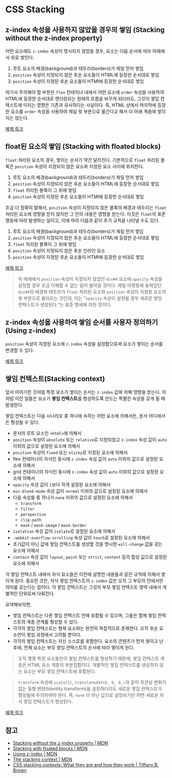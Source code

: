 # CSS Stacking

## z-index 속성을 사용하지 않았을 경우의 쌓임 (Stacking without the z-index property)

어떤 요소에도 `z-index` 속성이 명시되지 않았을 경우, 요소는 다음 순서에 따라 아래에서 위로 쌓인다.

1. 루트 요소의 배경(background)과 테두리(borders)가 제일 먼저 쌓임
2. `position` 속성이 지정되지 않은 후손 요소들이 HTML에 등장한 순서대로 쌓임
3. `position` 속성이 지정된 후손 요소들이 HTMl에 등장한 순서대로 쌓임

여기서 주의해야 할 부분은 `flex` 컨테이너 내에서 어떤 요소에 `order` 속성을 사용하여 HTML에 등장한 순서대로 렌더링되는 원래의 흐름을 바꾸게 되더라도, 그것이 쌓임 컨텍스트에 미치는 영향은 기존과 유사하다는 사실이다. 즉, HTML 상에서 마지막에 등장한 요소를 `order` 속성을 사용하여 제일 윗 부분으로 옮긴다고 해서 더 아래 계층에 쌓이지는 않는다.

[예제 링크](https://codepen.io/pen/?&editable=true)

## float된 요소의 쌓임 (Stacking with floated blocks)

`float` 처리된 요소의 경우, 쌓이는 순서가 약간 달라진다. 기본적으로 `float` 처리된 블록은 `position` 속성이 지정되지 않은 요소와 지정된 요소 사이에 위치한다.

1. 루트 요소의 배경(background)과 테두리(borders)가 제일 먼저 쌓임
2. `position` 속성이 지정되지 않은 후손 요소들이 HTML에 등장한 순서대로 쌓임
3. `float` 처리된 블록이 그 위에 쌓임
4. `position` 속성이 지정된 후손 요소들이 HTMl에 등장한 순서대로 쌓임

조금 더 정확히 말해서, `position` 속성이 지정되지 않은 블록의 배경과 테두리는 `float` 처리된 요소에 영향을 받지 않지만 그 안의 내용은 영향을 받는다. 이것은 `float`의 표준 행동에 따라 발생하는 일이고, 이에 따라 다음과 같이 추가 규칙을 나타낼 수도 있다.

1. 루트 요소의 배경(background)과 테두리(borders)가 제일 먼저 쌓임
2. `position` 속성이 지정되지 않은 후손 요소들이 HTML에 등장한 순서대로 쌓임
3. `float` 처리된 블록이 그 위에 쌓임
4. `position` 속성이 지정되지 않은 후손 인라인 요소
5. `position` 속성이 지정된 후손 요소들이 HTMl에 등장한 순서대로 쌓임

[예제 링크](https://codepen.io/pen/?&editable=true)

> 위 예제에서 `position` 속성이 지정되지 않았던 `div#4` 요소에 `opacity` 속성을 설정할 경우 조금 이해할 수 없는 일이 벌어질 것이다. 제일 아랫층에 놓여있던 `div#4`의 배경와 테두리가 `float` 처리된 요소와 `position` 속성이 지정된 요소의 윗 부분으로 올라오는 것인데, 이는 "`opacity` 속성이 설정될 경우 새로운 쌓임 컨텍스트가 생성된다."는 표준 명세에 의한 것이다.

## z-index 속성을 사용하여 쌓임 순서를 사용자 정의하기 (Using z-index)

`position` 속성이 지정된 요소에 `z-index` 속성을 설정함으로써 요소가 쌓이는 순서를 변경할 수 있다.

[예제 링크](https://codepen.io/pen/?&editable=true)

## 쌓임 컨텍스트(Stacking context)

앞서 이야기한 것처럼 특정 요소가 쌓이는 순서는 `z-index` 값에 의해 영향을 받는다. 이처럼 이런 일들은 요소가 **쌓임 컨텍스트**를 형성하도록 만드는 특별한 속성을 갖게 될 때 발생한다.

쌓임 컨텍스트는 다음 시나리오 중 하나에 속하는 어떤 요소에 의해서든, 문서 어디에서든 형성될 수 있다.

- 문서의 루트 요소인 `<html>`에 의해서
- `position` 속성이 `absolute` 또는 `relative`로 지정되었고 `z-index` 속성 값이 `auto` 이외의 값으로 설정된 요소에 의해서
- `position` 속성이 `fixed` 또는 `sticky`로 지정된 요소에 의해서
- flex 컨테이너의 자식인 동시에 `z-index` 속성 값이 `auto` 이외의 값으로 설정된 요소에 의해서
- grid 컨테이너의 자식인 동시에 `z-index` 속성 값이 `auto` 이외의 값으로 설정된 요소에 의해서
- `opacity` 속성 값이 `1`보다 작게 설정된 요소에 의해서
- `mix-blend-mode` 속성 값이 `normal` 이외의 값으로 설정된 요소에 의해서
- 다음 속성들 중 하나가 `none` 이외의 값으로 설정된 요소에 의해서
  - `transform`
  - `filter`
  - `perspective`
  - `clip-path`
  - `mask` / `mask-image` / `mask-border`
- `isolation` 속성 값이 `isolate`로 설정된 요소에 의해서
- `-webkit-overflow-scrolling` 속성 값이 `touch`로 설정된 요소에 의해서
- 초기값이 아닌 값에  쌓임 컨텍스트를 생성할 것을 명시한 `will-change` 값을 갖는 요소에 의해서
- `contain` 속성 값이 `layout`, `paint` 또는 `strict`, `content` 등의 합성 값으로 설정된 요소에 의해서

각 쌓임 컨텍스트 내에서 자식 요소들은 이전에 설명한 내용들과 같은 규칙에 의해서 쌓이게 된다. 중요한 것은, 자식 쌓임 컨텍스트의 `z-index` 값은 오직 그 부모의 안에서만 의미를 갖는다는 점이다. 각 쌓임 컨텍스트는 그것의 부모 쌓임 컨텍스트 영역 내에서 개별적인 단위로써 다뤄진다.

요약해보자면,

- 쌓임 컨텍스트는 다른 쌓임 컨텍스트 안에 포함될 수 있으며, 그들은 함께 쌓임 컨텍스트의 계층 관계를 형성할 수 있다.
- 각각의 쌓임 컨텍스트는 형제 요소와는 완전히 독립적으로 존재한다. 오직 후손 요소만이 쌓임 과정에서 고려될 뿐이다.
- 각각의 쌓임 컨텍스트는 자신 스스로를 포함한다. 요소의 콘텐츠가 먼저 쌓이고 난 후에, 전체 요소는 부모 쌓임 컨텍스트의 순서에 따라 쌓이게 된다.

> 오직 몇몇 특정 요소들만이 쌓임 컨텍스트를 형성하기 때문에, 쌓임 컨텍스트 계층은 HTML 요소 계층의 부분집합이다. 개별적인 쌓임 컨텍스트를 생성하지 않는 요소는 부모 쌓임 컨텍스트에 포함된다.

> `transform` 속성에 `scale(1)`, `translated3d(0, 0, 0,)`과 같이 외관상 변화가 없는 동형 변환(Identity transform)을 설정하더라도 새로운 쌓임 컨텍스트가 형성됨에 주의하여야 한다. 즉, `none` 이 아닌 값으로 설정되기만 하면 새로운 자식 쌓임 컨텍스트가 형성된다.

[예제 링크](https://codepen.io/pen/?&editable=true)

## 참고

* [Stacking without the z-index property | MDN](https://developer.mozilla.org/en-US/docs/Web/CSS/CSS_Positioning/Understanding_z_index/Stacking_without_z-index)
* [Stacking with floated blocks | MDN](https://developer.mozilla.org/en-US/docs/Web/CSS/CSS_Positioning/Understanding_z_index/Stacking_and_float)
* [Using z-index | MDN](https://developer.mozilla.org/en-US/docs/Web/CSS/CSS_Positioning/Understanding_z_index/Adding_z-index)
* [The stacking context | MDN](https://developer.mozilla.org/en-US/docs/Web/CSS/CSS_Positioning/Understanding_z_index/The_stacking_context)
* [CSS stacking contexts: What they are and how they work | Tiffany B. Brown](https://tiffanybbrown.com/2015/09/css-stacking-contexts-wtf/index.html#fn:1)
